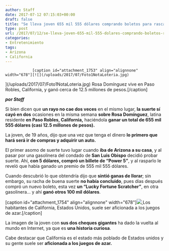 ```yaml
---
author: Staff
date: 2017-07-12 07:15:03+00:00
draft: false
title: "Se lleva joven 655 mil 555 dólares comprando boletos para rascar"
type: post
url: /2017/07/12/se-lleva-joven-655-mil-555-dolares-comprando-boletos-rascar/
categories:
- Entretenimiento
tags:
- Arizona
- California
---
```



				[caption id="attachment_1753" align="alignnone" width="678"][![](/uploads/2017/07/Foto1NotaLoteria.jpg)
](/uploads/2017/07/Foto1NotaLoteria.jpg) Rosa Domínguez vive en Paso Robles, California, y ganó cerca de 12.5 millones de pesos.[/caption]

_**por Staff**_

Si bien dicen que **un rayo no cae dos veces** en el mismo lugar, **la suerte sí cayó en dos** ocasiones en la misma semana **sobre Rosa Domínguez**, latina residente **en Paso Robles, California,** haciéndola **ganar un total de 655 mil 555 dólares (casi 12.5 millones de pesos).**

La joven, de 19 años, dijo que una vez que tenga el dinero **lo primero que hará será ir de compras y adquirir un auto.**

El primer asomo de suerte tuvo lugar cuando **iba de Arizona a su casa**, y al pasar por una gasolinera del condado de **San Luis Obispo** decidió probar suerte. Ahí, **con 5 dólares, compró un billete de “Power 5”**, y al rasparlo le reveló que había ganado un premio de 555 mil 555 dólares.

Cuando descubrió lo que obtendría dijo que **sintió ganas de llorar**; sin embargo, su racha de buena suerte **no había concluido**, pues días después compró un nuevo boleto, esta vez **un “Lucky Fortune Scratcher”**, en otra gasolinera… y ahí **ganó otros 100 mil dólares**.

[caption id="attachment_1754" align="alignnone" width="678"][![](/uploads/2017/07/Foto2NotaLoteria.jpg)
](/uploads/2017/07/Foto2NotaLoteria.jpg) Los habitantes de California, Estados Unidos, suele ser aficionada a los juegos de azar.[/caption]

La imagen de la joven con **sus dos cheques gigantes** ha dado la vuelta al mundo en Internet, ya que es **una historia curiosa**.

Cabe destacar que California es el estado más poblado de Estados unidos y su gente suele ser **aficionada a los juegos de azar.**		
